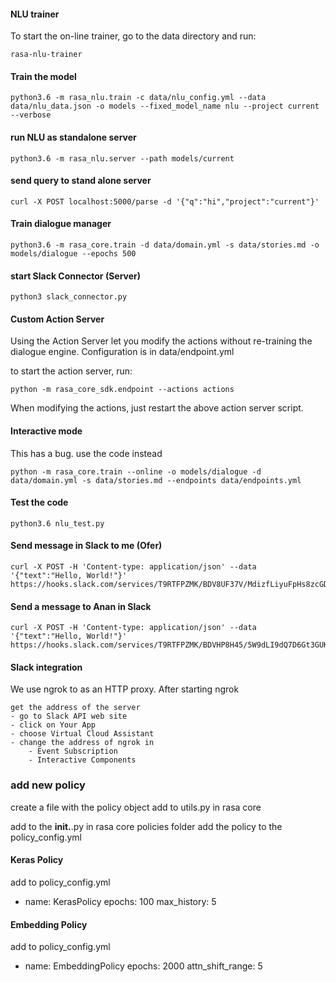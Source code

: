 #### NLU trainer

To start the on-line trainer, go to the data directory and run:

    rasa-nlu-trainer


#### Train the model

    python3.6 -m rasa_nlu.train -c data/nlu_config.yml --data data/nlu_data.json -o models --fixed_model_name nlu --project current --verbose

#### run NLU as standalone server

    python3.6 -m rasa_nlu.server --path models/current


#### send query to stand alone server

    curl -X POST localhost:5000/parse -d '{"q":"hi","project":"current"}'


#### Train dialogue manager

    python3.6 -m rasa_core.train -d data/domain.yml -s data/stories.md -o models/dialogue --epochs 500

#### start Slack Connector (Server)

    python3 slack_connector.py


#### Custom Action Server

Using the Action Server let you modify the actions without re-training the dialogue engine. 
Configuration is in data/endpoint.yml

to start the action server, run:
        
    python -m rasa_core_sdk.endpoint --actions actions

When modifying the actions, just restart the above action server script. 

#### Interactive mode

This has a bug. use the code instead

    python -m rasa_core.train --online -o models/dialogue -d data/domain.yml -s data/stories.md --endpoints data/endpoints.yml
        

#### Test the code
    
    python3.6 nlu_test.py
    


#### Send message in Slack to me (Ofer)
    curl -X POST -H 'Content-type: application/json' --data '{"text":"Hello, World!"}' https://hooks.slack.com/services/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

#### Send a message to Anan in Slack
    curl -X POST -H 'Content-type: application/json' --data '{"text":"Hello, World!"}'  https://hooks.slack.com/services/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


#### Slack integration

We use ngrok to as an HTTP proxy. 
After starting ngrok
 
    get the address of the server
    - go to Slack API web site
    - click on Your App
    - choose Virtual Cloud Assistant
    - change the address of ngrok in
        - Event Subscription
        - Interactive Components

### add new policy
create a file with the policy object
add to utils.py in rasa core
 
add to the __init.__.py in rasa core policies folder
add the policy to the policy_config.yml 


#### Keras Policy
    
add to policy_config.yml

  - name: KerasPolicy
    epochs: 100
    max_history: 5

#### Embedding Policy    

add to policy_config.yml

  - name: EmbeddingPolicy
    epochs: 2000
    attn_shift_range: 5
